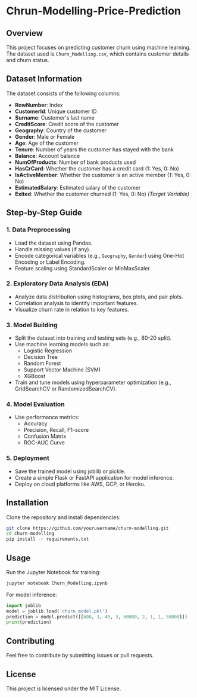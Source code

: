 # Chrun-Modelling-Price-Prediction

## Overview
This project focuses on predicting customer churn using machine learning. The dataset used is `Churn_Modelling.csv`, which contains customer details and churn status.

## Dataset Information
The dataset consists of the following columns:
- **RowNumber**: Index
- **CustomerId**: Unique customer ID
- **Surname**: Customer's last name
- **CreditScore**: Credit score of the customer
- **Geography**: Country of the customer
- **Gender**: Male or Female
- **Age**: Age of the customer
- **Tenure**: Number of years the customer has stayed with the bank
- **Balance**: Account balance
- **NumOfProducts**: Number of bank products used
- **HasCrCard**: Whether the customer has a credit card (1: Yes, 0: No)
- **IsActiveMember**: Whether the customer is an active member (1: Yes, 0: No)
- **EstimatedSalary**: Estimated salary of the customer
- **Exited**: Whether the customer churned (1: Yes, 0: No) *(Target Variable)*

## Step-by-Step Guide

### 1. Data Preprocessing
- Load the dataset using Pandas.
- Handle missing values (if any).
- Encode categorical variables (e.g., `Geography`, `Gender`) using One-Hot Encoding or Label Encoding.
- Feature scaling using StandardScaler or MinMaxScaler.

### 2. Exploratory Data Analysis (EDA)
- Analyze data distribution using histograms, box plots, and pair plots.
- Correlation analysis to identify important features.
- Visualize churn rate in relation to key features.

### 3. Model Building
- Split the dataset into training and testing sets (e.g., 80-20 split).
- Use machine learning models such as:
  - Logistic Regression
  - Decision Tree
  - Random Forest
  - Support Vector Machine (SVM)
  - XGBoost
- Train and tune models using hyperparameter optimization (e.g., GridSearchCV or RandomizedSearchCV).

### 4. Model Evaluation
- Use performance metrics:
  - Accuracy
  - Precision, Recall, F1-score
  - Confusion Matrix
  - ROC-AUC Curve

### 5. Deployment
- Save the trained model using joblib or pickle.
- Create a simple Flask or FastAPI application for model inference.
- Deploy on cloud platforms like AWS, GCP, or Heroku.

## Installation
Clone the repository and install dependencies:
```bash
git clone https://github.com/yourusername/churn-modelling.git
cd churn-modelling
pip install -r requirements.txt
```

## Usage
Run the Jupyter Notebook for training:
```bash
jupyter notebook Churn_Modelling.ipynb
```

For model inference:
```python
import joblib
model = joblib.load('churn_model.pkl')
prediction = model.predict([[600, 1, 40, 3, 60000, 2, 1, 1, 50000]])
print(prediction)
```

## Contributing
Feel free to contribute by submitting issues or pull requests.

## License
This project is licensed under the MIT License.
